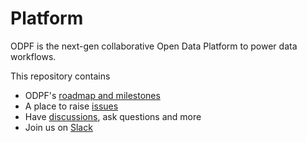 # Platform

ODPF is the next-gen collaborative Open Data Platform to power data workflows.

This repository contains

- ODPF's [roadmap and milestones](https://github.com/odpf/platform/milestones)
- A place to raise [issues](https://github.com/odpf/platform/issues)
- Have [discussions](https://github.com/odpf/platform/discussions), ask questions and more
- Join us on [Slack](https://bit.ly/2RzPbtn)
